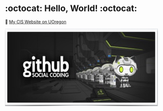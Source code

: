 # :octocat: Hello, World! :octocat:

:rocket: [My CIS Website on UOregon](http://pages.uoregon.edu/michaelh/111/)

![github social coding logo](images/social-coding.png)
